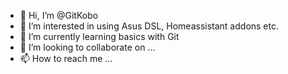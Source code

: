 - 👋 Hi, I’m @GitKobo
- 👀 I’m interested in using Asus DSL, Homeassistant addons etc.
- 🌱 I’m currently learning basics with Git
- 💞️ I’m looking to collaborate on ...
- 📫 How to reach me ...

<!---
GitKobo/GitKobo is a ✨ special ✨ repository because its `README.md` (this file) appears on your GitHub profile.
You can click the Preview link to take a look at your changes.
--->
